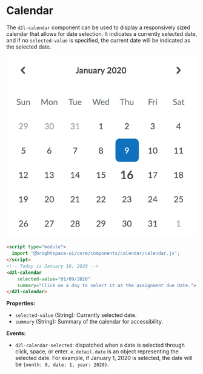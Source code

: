# Calendar

The `d2l-calendar` component can be used to display a responsively sized calendar that allows for date selection. It indicates a currently selected date, and if no `selected-value` is specified, the current date will be indicated as the selected date.

![Calendar](./screenshots/calendar.png?raw=true)

```html
<script type="module">
  import '@brightspace-ui/core/components/calendar/calendar.js';
</script>
<!-- Today is January 16, 2020 -->
<d2l-calendar
	selected-value="01/09/2020"
	summary="Click on a day to select it as the assignment due date.">
</d2l-calendar>
```

**Properties:**

- `selected-value` (String): Currently selected date.
- `summary` (String): Summary of the calendar for accessibility.

**Events:**

* `d2l-calendar-selected`: dispatched when a date is selected through click, space, or enter. `e.detail.date` is an object representing the selected date. For example, if January 1, 2020 is selected, the date will be `{month: 0, date: 1, year: 2020}`.

